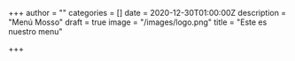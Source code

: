 +++
author = ""
categories = []
date = 2020-12-30T01:00:00Z
description = "Menú Mosso"
draft = true
image = "/images/logo.png"
title = "Este es nuestro menu"

+++
    <object data="/images/menu_mosso__3_.pdf" type="application/pdf" width="100%"> 
    </object>
    